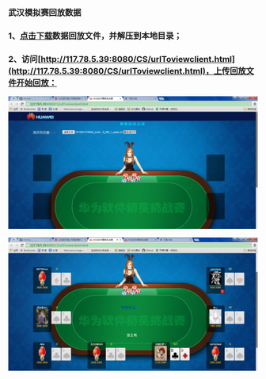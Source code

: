 ### 武汉模拟赛回放数据

### 1、[点击下载](https://github.com/wutiejun/Huawei2015_CS/raw/master/Repaly/wuhan.rar)数据回放文件，并解压到本地目录；

### 2、访问[http://117.78.5.39:8080/CS/urlToviewclient.html](http://117.78.5.39:8080/CS/urlToviewclient.html)，上传回放文件开始回放：

![](./images/001.png)

![](./images/002.png)
